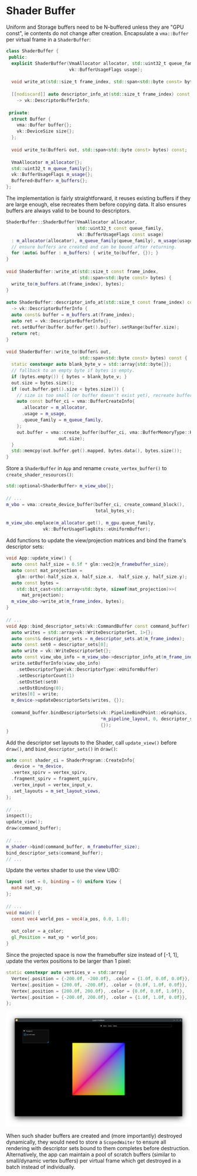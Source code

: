 # Shader Buffer

Uniform and Storage buffers need to be N-buffered unless they are "GPU const", ie contents do not change after creation.  Encapsulate a `vma::Buffer` per virtual frame in a `ShaderBuffer`:

```cpp
class ShaderBuffer {
 public:
  explicit ShaderBuffer(VmaAllocator allocator, std::uint32_t queue_family,
                        vk::BufferUsageFlags usage);

  void write_at(std::size_t frame_index, std::span<std::byte const> bytes);

  [[nodiscard]] auto descriptor_info_at(std::size_t frame_index) const
    -> vk::DescriptorBufferInfo;

 private:
  struct Buffer {
    vma::Buffer buffer{};
    vk::DeviceSize size{};
  };

  void write_to(Buffer& out, std::span<std::byte const> bytes) const;

  VmaAllocator m_allocator{};
  std::uint32_t m_queue_family{};
  vk::BufferUsageFlags m_usage{};
  Buffered<Buffer> m_buffers{};
};
```

The implementation is fairly straightforward, it reuses existing buffers if they are large enough, else recreates them before copying data. It also ensures buffers are always valid to be bound to descriptors.

```cpp
ShaderBuffer::ShaderBuffer(VmaAllocator allocator,
                           std::uint32_t const queue_family,
                           vk::BufferUsageFlags const usage)
  : m_allocator(allocator), m_queue_family(queue_family), m_usage(usage) {
  // ensure buffers are created and can be bound after returning.
  for (auto& buffer : m_buffers) { write_to(buffer, {}); }
}

void ShaderBuffer::write_at(std::size_t const frame_index,
                            std::span<std::byte const> bytes) {
  write_to(m_buffers.at(frame_index), bytes);
}

auto ShaderBuffer::descriptor_info_at(std::size_t const frame_index) const
  -> vk::DescriptorBufferInfo {
  auto const& buffer = m_buffers.at(frame_index);
  auto ret = vk::DescriptorBufferInfo{};
  ret.setBuffer(buffer.buffer.get().buffer).setRange(buffer.size);
  return ret;
}

void ShaderBuffer::write_to(Buffer& out,
                            std::span<std::byte const> bytes) const {
  static constexpr auto blank_byte_v = std::array{std::byte{}};
  // fallback to an empty byte if bytes is empty.
  if (bytes.empty()) { bytes = blank_byte_v; }
  out.size = bytes.size();
  if (out.buffer.get().size < bytes.size()) {
    // size is too small (or buffer doesn't exist yet), recreate buffer.
    auto const buffer_ci = vma::BufferCreateInfo{
      .allocator = m_allocator,
      .usage = m_usage,
      .queue_family = m_queue_family,
    };
    out.buffer = vma::create_buffer(buffer_ci, vma::BufferMemoryType::Host,
                    out.size);
  }
  std::memcpy(out.buffer.get().mapped, bytes.data(), bytes.size());
}
```

Store a `ShaderBuffer` in `App` and rename `create_vertex_buffer()` to `create_shader_resources()`:

```cpp
std::optional<ShaderBuffer> m_view_ubo{};

// ...
m_vbo = vma::create_device_buffer(buffer_ci, create_command_block(),
                                  total_bytes_v);

m_view_ubo.emplace(m_allocator.get(), m_gpu.queue_family,
              vk::BufferUsageFlagBits::eUniformBuffer);
```

Add functions to update the view/projection matrices and bind the frame's descriptor sets:

```cpp
void App::update_view() {
  auto const half_size = 0.5f * glm::vec2{m_framebuffer_size};
  auto const mat_projection =
    glm::ortho(-half_size.x, half_size.x, -half_size.y, half_size.y);
  auto const bytes =
    std::bit_cast<std::array<std::byte, sizeof(mat_projection)>>(
      mat_projection);
  m_view_ubo->write_at(m_frame_index, bytes);
}

// ...
void App::bind_descriptor_sets(vk::CommandBuffer const command_buffer) const {
  auto writes = std::array<vk::WriteDescriptorSet, 1>{};
  auto const& descriptor_sets = m_descriptor_sets.at(m_frame_index);
  auto const set0 = descriptor_sets[0];
  auto write = vk::WriteDescriptorSet{};
  auto const view_ubo_info = m_view_ubo->descriptor_info_at(m_frame_index);
  write.setBufferInfo(view_ubo_info)
    .setDescriptorType(vk::DescriptorType::eUniformBuffer)
    .setDescriptorCount(1)
    .setDstSet(set0)
    .setDstBinding(0);
  writes[0] = write;
  m_device->updateDescriptorSets(writes, {});

  command_buffer.bindDescriptorSets(vk::PipelineBindPoint::eGraphics,
                                    *m_pipeline_layout, 0, descriptor_sets,
                                    {});
}
```

Add the descriptor set layouts to the Shader, call `update_view()` before `draw()`, and `bind_descriptor_sets()` in `draw()`:

```cpp
auto const shader_ci = ShaderProgram::CreateInfo{
  .device = *m_device,
  .vertex_spirv = vertex_spirv,
  .fragment_spirv = fragment_spirv,
  .vertex_input = vertex_input_v,
  .set_layouts = m_set_layout_views,
};

// ...
inspect();
update_view();
draw(command_buffer);

// ...
m_shader->bind(command_buffer, m_framebuffer_size);
bind_descriptor_sets(command_buffer);
// ...
```

Update the vertex shader to use the view UBO:

```glsl
layout (set = 0, binding = 0) uniform View {
  mat4 mat_vp;
};

// ...
void main() {
  const vec4 world_pos = vec4(a_pos, 0.0, 1.0);

  out_color = a_color;
  gl_Position = mat_vp * world_pos;
}
```

Since the projected space is now the framebuffer size instead of [-1, 1], update the vertex positions to be larger than 1 pixel:

```cpp
static constexpr auto vertices_v = std::array{
  Vertex{.position = {-200.0f, -200.0f}, .color = {1.0f, 0.0f, 0.0f}},
  Vertex{.position = {200.0f, -200.0f}, .color = {0.0f, 1.0f, 0.0f}},
  Vertex{.position = {200.0f, 200.0f}, .color = {0.0f, 0.0f, 1.0f}},
  Vertex{.position = {-200.0f, 200.0f}, .color = {1.0f, 1.0f, 0.0f}},
};
```

![View UBO](./view_ubo.png)

When such shader buffers are created and (more importantly) destroyed dynamically, they would need to store a `ScopedWaiter` to ensure all rendering with descriptor sets bound to them completes before destruction. Alternatively, the app can maintain a pool of scratch buffers (similar to small/dynamic vertex buffers) per virtual frame which get destroyed in a batch instead of individually.
